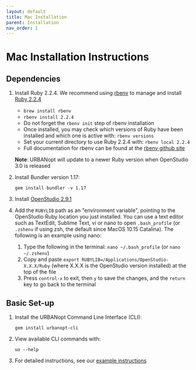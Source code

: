 ```yaml
---
layout: default
title: Mac Installation
parent: Installation
nav_order: 1
---
```


# Mac Installation Instructions

## Dependencies

1. Install Ruby 2.2.4.  We recommend using [rbenv](https://github.com/rbenv/rbenv#installation) to manage and install [Ruby 2.2.4](https://github.com/rbenv/rbenv#installing-ruby-versions)
    - `brew install rbenv`
    - `rbenv install 2.2.4`
    - Do not forget the `rbenv init` step of rbenv installation
    - Once installed, you may check which versions of Ruby have been installed and which one is active with: `rbenv versions`
    - Set your current directory to use Ruby 2.2.4 with: `rbenv local 2.2.4`
    - Full documentation for rbenv can be found at the [rbenv github site](https://github.com/rbenv/rbenv#command-reference)

    **Note**: URBANopt will update to a newer Ruby version when OpenStudio 3.0 is released

1. Install Bundler version 1.17:

	```terminal
	gem install bundler -v 1.17
	```

1. Install [OpenStudio 2.9.1](https://github.com/NREL/OpenStudio/releases/tag/v2.9.1)  
1. Add the `RUBYLIB` path as an "environment variable", pointing to the OpenStudio Ruby location you just installed.  You can use a text editor such as TextEdit, Sublime Text, vi or nano to open `.bash_profile` (or `.zshenv` if using zsh, the default since MacOS 10.15 Catalina).  The following is an example using nano:

    1. Type the following in the terminal: `nano ~/.bash_profile` (or `nano ~/.zshenv`)
    1. Copy and paste `export RUBYLIB=/Applications/OpenStudio-X.X.X/Ruby` (where X.X.X is the OpenStudio version installed) at the top of the file
    1. Press `control-x` to exit, then `y` to save the changes, and the `return` key to go back to the terminal

## Basic Set-up

1. Install the URBANopt Command Line Interface (CLI):

    ```terminal
    gem install urbanopt-cli
    ```

1. View available CLI commands with:

    ```terminal
    uo --help
    ```

1. For detailed instructions, see our [example instructions](../usage/run_project.md)
